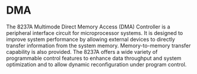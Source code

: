 # DMA
The 8237A Multimode Direct Memory Access (DMA) Controller is a peripheral interface circuit for microprocessor
systems. It is designed to improve system performance by allowing external devices to directly transfer
information from the system memory. Memory-to-memory transfer capability is also provided. The 8237A
offers a wide variety of programmable control features to enhance data throughput and system optimization
and to allow dynamic reconfiguration under program control.




